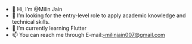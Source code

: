 - 👋 Hi, I’m @Milin Jain
- 👀 I’m looking for the entry-level role to apply academic knowledge and technical skills.
- 🌱 I’m currently learning Flutter
- 📫 You can reach me through E-mail:-milinjain007@gmail.com

<!---
Milin07/Milin07 is a ✨ special ✨ repository because its `README.md` (this file) appears on your GitHub profile.
You can click the Preview link to take a look at your changes.
--->
